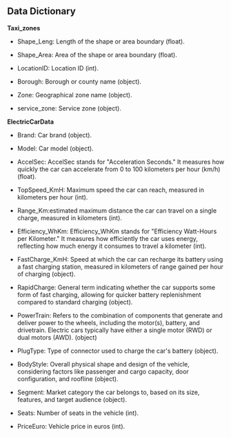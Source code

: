 ## Data Dictionary


**Taxi_zones** 

- Shape_Leng: Length of the shape or area boundary (float).

- Shape_Area: Area of the shape or area boundary (float).

- LocationID: Location ID (int).

- Borough: Borough or county name (object).

- Zone: Geographical zone name (object).

- service_zone: Service zone (object).



**ElectricCarData**

- Brand: Car brand (object).

- Model: Car model (object).

- AccelSec: AccelSec stands for "Acceleration Seconds." It measures how quickly the car can accelerate from 0 to 100 kilometers per hour (km/h) (float).

- TopSpeed_KmH: Maximum speed the car can reach, measured in kilometers per hour (int).  

- Range_Km:estimated maximum distance the car can travel on a single charge, measured in kilometers  (int).

- Efficiency_WhKm: Efficiency_WhKm stands for "Efficiency Watt-Hours per Kilometer." It measures how efficiently the car uses energy, reflecting how much energy it consumes to travel a kilometer (int).  

- FastCharge_KmH: Speed at which the car can recharge its battery using a fast charging station, measured in kilometers of range gained per hour of charging (object). 


- RapidCharge: General term indicating whether the car supports some form of fast charging, allowing for quicker battery replenishment compared to standard charging (object).

- PowerTrain: Refers to the combination of components that generate and deliver power to the wheels, including the motor(s), battery, and drivetrain. Electric cars typically have either a single motor (RWD) or dual motors (AWD).  (object) 

- PlugType: Type of connector used to charge the car's battery  (object).

- BodyStyle:  Overall physical shape and design of the vehicle, considering factors like passenger and cargo capacity, door configuration, and roofline  (object).

- Segment: Market category the car belongs to, based on its size, features, and target audience  (object).

- Seats: Number of seats in the vehicle (int).

- PriceEuro: Vehicle price in euros (int).




